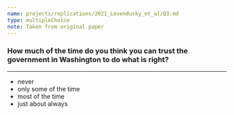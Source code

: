 ```yaml
---
name: projects/replications/2021_Levendusky_et_al/Q3.md
type: multipleChoice
note: Taken from original paper
---
```


### How much of the time do you think you can trust the government in Washington to do what is right? 

---

- never
- only some of the time
- most of the time
- just about always
